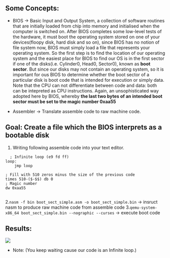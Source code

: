 ## Some Concepts:
* BIOS -> Basic Input and Output System, a collection of software routines that are initially loaded from chip into memory and initialised when the computer is switched on.
After BIOS completes some low-level tests of the hardware, it must boot the operating system stored on one of your devices(floopy disk, hard disk and so on), since BIOS has no 
notion of file system now, BIOS must simply load a file that represents your operating system. So the first step is to find the location of our operating system and the easiest place for
BIOS to find our OS is in the first sector if one of the disks(i.e. Cylinder0, Head0, Sector0), known as **boot sector**. But since our disks may not contain an operating system, so it is 
important for ous BIOS to determine whether the boot sector of a particular disk is boot code that is intended for execution or simply data. Note that the CPU can not differentiate between code
and data: both can be intepreted as CPU instructions. Again, an unsophisticated way adopted here by BIOS, whereby **the last two bytes of an intended boot sector must be set to the magic number 0xaa55** 

* Assembler -> Translate assemble code to raw machine code. 


## Goal: Create a file which the BIOS interprets as a bootable disk
1. Writing following assemble code into your text editor.
```assembly
  ; Infinite loop (e9 fd ff)
loop:
    jmp loop 

; Fill with 510 zeros minus the size of the previous code
times 510-($-$$) db 0
; Magic number
dw 0xaa55 
  
```
2.`nasm -f bin boot_sect_simple.asm -o boot_sect_simple.bin` -> insruct nasm to produce raw machine code from assemble code 
3.`qemu-system-x86_64 boot_sect_simple.bin --nographic --curses` -> execute boot code 

## Results:

![](https://user-images.githubusercontent.com/58657543/148485046-94c92174-97cb-4ceb-9549-331b6c42267f.png)
* Note: (You keep waiting cause our code is an Infinite loop.)
